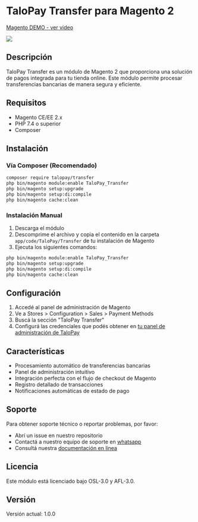 # TaloPay Transfer para Magento 2

<div>
    <a href="https://www.loom.com/share/e430904662b440c48c5804761d1c8a75">
      <p>Magento DEMO - ver video</p>
    </a>
    <a href="https://www.loom.com/share/e430904662b440c48c5804761d1c8a75">
      <img style="max-width:300px;" src="https://cdn.loom.com/sessions/thumbnails/e430904662b440c48c5804761d1c8a75-debf02ffdf2dac47-full-play.gif">
    </a>
  </div>

## Descripción

TaloPay Transfer es un módulo de Magento 2 que proporciona una solución de pagos integrada para tu tienda online. Este módulo permite procesar transferencias bancarias de manera segura y eficiente.

## Requisitos

-   Magento CE/EE 2.x
-   PHP 7.4 o superior
-   Composer

## Instalación

### Vía Composer (Recomendado)

```bash
composer require talopay/transfer
php bin/magento module:enable TaloPay_Transfer
php bin/magento setup:upgrade
php bin/magento setup:di:compile
php bin/magento cache:clean
```

### Instalación Manual

1. Descarga el módulo
2. Descomprime el archivo y copia el contenido en la carpeta `app/code/TaloPay/Transfer` de tu instalación de Magento
3. Ejecuta los siguientes comandos:

```bash
php bin/magento module:enable TaloPay_Transfer
php bin/magento setup:upgrade
php bin/magento setup:di:compile
php bin/magento cache:clean
```

## Configuración

1. Accedé al panel de administración de Magento
2. Ve a Stores > Configuration > Sales > Payment Methods
3. Buscá la sección "TaloPay Transfer"
4. Configurá las credenciales que podés obtener en [tu panel de administración de TaloPay](https://app.talo.com.ar/payment-methods/transfer/plugins/magento)

## Características

-   Procesamiento automático de transferencias bancarias
-   Panel de administración intuitivo
-   Integración perfecta con el flujo de checkout de Magento
-   Registro detallado de transacciones
-   Notificaciones automáticas de estado de pago

## Soporte

Para obtener soporte técnico o reportar problemas, por favor:

-   Abrí un issue en nuestro repositorio
-   Contactá a nuestro equipo de soporte en [whatsapp](https://wa.me/5491133711752)
-   Consultá nuestra [documentación en línea](https://docs.talo.com.ar/)

## Licencia

Este módulo está licenciado bajo OSL-3.0 y AFL-3.0.

## Versión

Versión actual: 1.0.0

